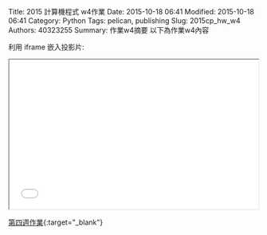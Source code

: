 Title: 2015 計算機程式 w4作業
Date: 2015-10-18 06:41
Modified: 2015-10-18 06:41
Category: Python
Tags: pelican, publishing
Slug: 2015cp_hw_w4
Authors: 40323255
Summary: 作業w4摘要
以下為作業w4內容

利用 iframe 嵌入投影片:

<iframe src="40323255_cp_w4.html" width="500" height="300"></iframe>

[第四週作業](40323255_cp_w4.html){:target="_blank"}

